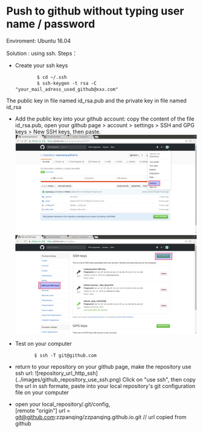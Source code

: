 # Push to github without typing user name / password

Enviroment: Ubuntu 16.04

Solution : using ssh.  Steps：
* Create your ssh keys 

              $ cd ~/.ssh
              $ ssh-keygen -t rsa -C "your_mail_adress_used_github@xxx.com"

The public key in file named id_rsa.pub and the private key in file named id_rsa

* Add the public key into your github account: copy the content of the file id_rsa.pub, open your github page > account > settings > SSH and GPG keys > New SSH keys, then paste.
![account](../images/github_account_setting.png)
![setting](../images/github_account_setting_SSH.png)

* Test on your computer

             $ ssh -T git@github.com 

* return to your repository on your github page, make the repository use ssh url: 
![repository_url_http_ssh] (../images/github_repository_use_ssh.png)
Click on "use ssh", then copy the url in ssh formate, paste into your local repository's git configuration file on your computer

* open your local_repository/.git/config,  
   [remote "origin"]
    	url = git@github.com:zzpanqing/zzpanqing.github.io.git // url copied from github
 



